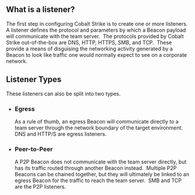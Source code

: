 ## What is a listener?

The first step in configuring Cobalt Strike is to create one or more listeners.  A listener defines the protocol and parameters by which a Beacon payload will communicate with the team server.  The protocols provided by Cobalt Strike out-of-the-box are DNS, HTTP, HTTPS, SMB, and TCP.  These provide a means of disguising the networking activity generated by a Beacon to look like traffic one would normally expect to see on a corporate network.

## Listener Types

These listeners can also be split into two types.

- ### Egress
    
    As a rule of thumb, an egress Beacon will communicate directly to a team server through the network boundary of the target environment.  DNS and HTTP/S are egress listeners.
    
- ### Peer-to-Peer
    
    A P2P Beacon does not communicate with the team server directly, but has its traffic routed through another Beacon instead.  Multiple P2P Beacons can be chained together, but they will ultimately be linked to an egress Beacon for the traffic to reach the team server.  SMB and TCP are the P2P listeners.